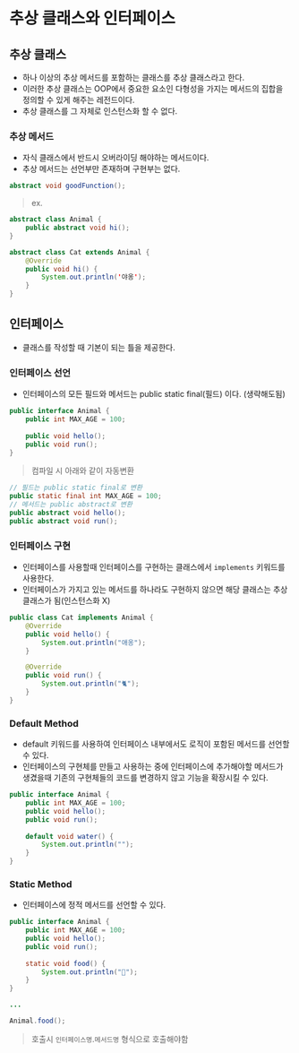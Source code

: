 # 추상 클래스와 인터페이스

## 추상 클래스
- 하나 이상의 추상 메서드를 포함하는 클래스를 추상 클래스라고 한다.
- 이러한 추상 클래스는 OOP에서 중요한 요소인 다형성을 가지는 메서드의 집합을 정의할 수 있게 해주는 레전드이다.
- 추상 클래스를 그 자체로 인스턴스화 할 수 없다.

### 추상 메서드
- 자식 클래스에서 반드시 오버라이딩 해야하는 메서드이다.
- 추상 메서드는 선언부만 존재하며 구현부는 없다.

```java
abstract void goodFunction();
```
> ex.
```java
abstract class Animal {
    public abstract void hi();
}

abstract class Cat extends Animal {
    @Override
    public void hi() {
        System.out.println('야옹');
    }
}
```

## 인터페이스
- 클래스를 작성할 때 기본이 되는 틀을 제공한다.

### 인터페이스 선언
- 인터페이스의 모든 필드와 메서드는 public static final(필드) 이다. (생략해도됨)
```java
public interface Animal {
    public int MAX_AGE = 100;
    
    public void hello();
    public void run();
}
```
> 컴파일 시 아래와 같이 자동변환
```java
// 필드는 public static final로 변환
public static final int MAX_AGE = 100;
// 메서드는 public abstract로 변환
public abstract void hello(); 
public abstract void run();
```

### 인터페이스 구현
- 인터페이스를 사용할때 인터페이스를 구현하는 클래스에서 `implements` 키워드를 사용한다.
- 인터페이스가 가지고 있는 메서드를 하나라도 구현하지 않으면 해당 클래스는 추상클래스가 됨(인스턴스화 X)

```java
public class Cat implements Animal {
    @Override
    public void hello() {
        System.out.println("애옹");
    }

    @Override
    public void run() {
        System.out.println("🐈");
    }
}
```

### Default Method

- default 키워드를 사용하여 인터페이스 내부에서도 로직이 포함된 메서드를 선언할 수 있다.
- 인터페이스의 구현체를 만들고 사용하는 중에 인터페이스에 추가해야할 메서드가 생겼을때 기존의 구현체들의 코드를 변경하지 않고 기능을 확장시킬 수 있다.
```java
public interface Animal {
    public int MAX_AGE = 100;
    public void hello();
    public void run();
    
    default void water() {
        System.out.println("");
    }
}
```

### Static Method

- 인터페이스에 정적 메서드를 선언할 수 있다.

```java
public interface Animal {
    public int MAX_AGE = 100;
    public void hello();
    public void run();
    
    static void food() {
        System.out.println("🍗");
    }
}

...

Animal.food();
```

> 호출시 `인터페이스명`.`메서드명` 형식으로 호출해야함